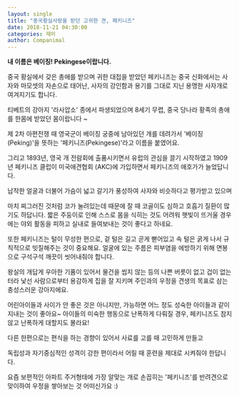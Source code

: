 ```yaml
---
layout: single
title: "중국황실사랑을 받던 고귀한 견, 페키니즈"
date: 2018-11-21 04:30:00
categories: 재미
author: Companimal
---
```


**내 이름은 베이징! Pekingese이랍니다.**

중국 황실에서 갖은 총애를 받으며 귀한 대접을 받았던 페키니즈는 중국 신화에서는 사자와 마모셋의 자손으로 태어난, 사자의 강인함과 용기를 그대로 지닌 용맹한 사자개로 여겨지기도 합니다.

티베트의 강아지 '라사압소' 종에서 파생되었으며 8세기 무렵, 중국 당나라 황족의 총애를 한몸에 받았던 몸이랍니다 ~

제 2차 아편전쟁 때 영국군이 베이징 궁중에 남아있던 개를 데려가서 '베이징(Peking)'을 뜻하는 '페키니즈(Pekingese)'라고 이름을 붙였어요.

그리고 1893년, 영국 개 전람회에 출품시키면서 유럽의 관심을 끌기 시작하였고 1909년 페키니즈 클럽이 미국애견협회 (AKC)에 가입하면서 페키니즈의 애호가가 늘었답니다.

납작한 얼굴과 더불어 가슴이 넓고 갈기가 풍성하여 사자와 비슷하다고 평가받고 있으며

마치 찌그러진 것처럼 코가 눌려있는데 때문에 잘 때 코골이도 심하고 호흡기 질환이 많기도 하답니다. 짧은 주둥이로 인해 스스로 몸을 식히는 것도 어려워 햇빛이 뜨거울 경우에는 야외 활동을 피하고 실내로 들여보내는 것이 좋다고 하네요.

또한 페키니즈는 털이 무성한 편으로, 겉 털은 길고 곧게 뻗어있고 속 털은 굵게 나서 규칙적으로 빗질해주는 것이 중요해요. 얼굴에 있는 주름은 피부염을 에방하기 위해 면봉으로 구석구석 깨끗이 씻어내줘야 합니다.

왕실의 개답게 우아한 기품이 있어서 물건을 씹지 않는 등의 나쁜 버릇이 없고 겁이 없는 터라 낯선 사람으로부터 용감하게 집을 잘 지키며 주인과의 우정을 견생의 목표로 삼는 충성스러운 강아지에요.

어린아이들과 사이가 안 좋은 것은 아니지만, 가능하면 어느 정도 성숙한 아이들과 같이 지내는 것이 좋아요~ 아이들의 미숙한 행동으로 난폭하게 다뤄질 경우, 페키니즈도 참지 않고 난폭하게 대할지도 몰라요!

다른 한편으로는 편식을 하는 경향이 있어서 사료를 고를 때 고민하게 만들고

독립성과 자기중심적인 성격이 강한 편이라서 어릴 때 훈련을 제대로 시켜줘야 한답니다.

요즘 보편적인 아파트 주거형태에 가장 알맞는 개로 손꼽히는 '페키니즈'를 반려견으로 맞이하여 우정을 쌓아보는 것 어떠신가요 :)
